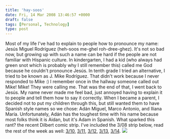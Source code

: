 ```yaml
---
title: 'hay-soos'
date: Fri, 14 Mar 2008 13:46:57 +0000
draft: false
tags: [Personal, Technology]
type: post
---
```


Most of my life I've had to explain to people how to pronounce my name: Jesús Miguel Rodríguez (heh-soos me-ghel roh-dree-ghez). It's not so bad now, but growing up with such a name can be hard if the people are not familiar with Hispanic culture. In kindergarten, I had a kid (who always had green snot which is probably why I still remember this) called me God because he couldn't pronounce Jesús. In tenth grade I tried an alternative, I tried to be known as J. Mike Rodríguez. That didn't work because I never responded to Mike :) I remember once in the hallway someone called out Mike! Mike! They were calling me. That was the end of that, I went back to Jesús. My name never made me feel bad, just annoyed having to explain it to people and tell them how to say it correctly. When I became a parent, I decided not to put my children through this, but still wanted them to have Spanish style names so we chose: Adán Miguel, Marco Antonio, and Iliana María. Unfortunately, Adán has the toughest time with his name because most folks think it is Aidan, but it's Adam in Spanish. What sparked this rant? the recent Dilbert comic strip. I've included the 3/08 strip below, read the rest of the week as well: [3/10](http://www.dilbert.com/comics/dilbert/archive/dilbert-20080310.html), [3/11](http://www.dilbert.com/comics/dilbert/archive/dilbert-20080311.html), [3/12](http://www.dilbert.com/comics/dilbert/archive/dilbert-20080312.html), [3/13](http://www.dilbert.com/comics/dilbert/archive/dilbert-20080313.html), [3/14](http://www.dilbert.com/comics/dilbert/archive/dilbert-20080314.html). [![](http://www.dilbert.com/comics/dilbert/archive/images/dilbert2008034074808.gif)](http://www.dilbert.com/comics/dilbert/archive/dilbert-20080308.html)